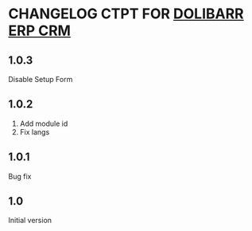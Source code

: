 # CHANGELOG CTPT FOR [DOLIBARR ERP CRM](https://www.dolibarr.org)
## 1.0.3
Disable Setup Form

## 1.0.2
1. Add module id
2. Fix langs

## 1.0.1
Bug fix

## 1.0

Initial version
